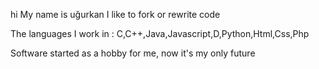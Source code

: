 hi 
My name is uğurkan
I like to fork or rewrite code

The languages I work in :
C,C++,Java,Javascript,D,Python,Html,Css,Php

Software started as a hobby for me, now it's my only future


